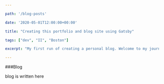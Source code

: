 ```yaml
---

path: '/blog-posts'

date: '2020-05-01T12:00:00+00:00'

title: "Creating this portfolio and blog site using Gatsby"

tags: ["dev", "II", "Boston"]

excerpt: "My first run of creating a personal blog. Welcome to my journey that is a blog and I will be writing about blogs. I'll also be writing about why blogs are blogs and what this sentence means. On top of that, this blog post will be about how rainy and stormy it is becoming outside. Stay tuned for more."

---
```


###Blog

blog is written here